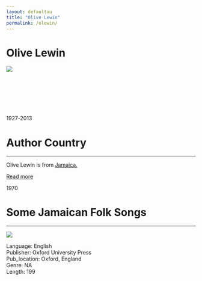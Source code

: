 ```yaml
---
layout: defaultau
title: "Olive Lewin"
permalink: /olewin/
---
```

<!-- partial:index.partial.html -->
<div class="content">
     <h1>Olive Lewin</h1>
    <div class="quote">
        <div><img src="https://s1.stabroeknews.com/images/2013/04/olivelewin.jpg" class="logo"></div>
    </div>
    <div class="timeline">
        <div style="padding-bottom:100px;"></div>
        <div class="block">
             <div class="date right"><p class="right">1927-2013 </p></div>
            <div class="dot"></div>
            <div class="left first">
            <div class="author_country">
                <h1>Author Country</h1><hr>
          <div class="aclocation">  <p>Olive Lewin is from <a href="{{ site.baseurl }}/4">Jamaica.</a></p></div>
              <div class="acreadmore">  <a href="WIKI LINK" target="_blank">Read more</a></div>
            </div>
            </div>
        <div class="block">
            <div class="date left"><p class="left">1970</p></div>
            <div class="dot"></div>
            <div class="right">
                <h1>Some Jamaican Folk Songs</h1><hr>
                <p><img src="https://pictures.abebooks.com/inventory/30879002071.jpg"></p>
                <p>
                Language: English<br/>
                Publisher: Oxford University Press<br/>
                Pub_location: Oxford, England<br/>
                Genre: NA<br/>
                Length: 199<br/>                   </p>
            </div>
        </div>
  <!-- partial -->
<script src='https://cdnjs.cloudflare.com/ajax/libs/jquery/3.1.1/jquery.min.js'></script><script  src="{{ site.baseurl }}/assets/js/authorscript.js"></script>